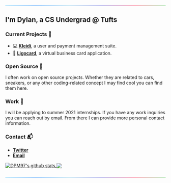 ![line](https://github.com/DPM97/DPM97/blob/master/line.gif)
## I'm Dylan, a CS Undergrad @ Tufts

### Current Projects 🎨
- 💻 **[Kleidi](https://kleidi.io)**, a user and payment management suite.
- 📱 **[Ligocard](https://ligo.best)**, a virtual business card application.

### Open Source 🎯
I often work on open source projects. Whether they are related to cars, sneakers, or any other coding-related concept I may find cool you can find them here. 

### Work 🔋
I will be applying to summer 2021 internships. If you have any work inquiries you can reach out by email. From there I can provide more personal contact information.

### Contact 📬
- **[Twitter](https://twitter.com/TYPESCRlPT)**
- **[Email](mailto:dylan@kleidi.io)**

<a href="https://github.com/anuraghazra/github-readme-stats">
  <img align="center" src="https://github-readme-stats.vercel.app/api?username=DPM97&theme=cobalt&count_private=true&show_icons=true" alt="DPM97's github stats" />
</a>
<a href="https://github.com/anuraghazra/github-readme-stats">
  <img align="center" src="https://github-readme-stats.vercel.app/api/top-langs/?username=DPM97&theme=cobalt&layout=compact" />
</a>

![line](https://github.com/DPM97/DPM97/blob/master/line.gif)
